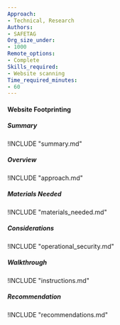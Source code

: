 ```yaml
---
Approach:
- Technical, Research
Authors:
- SAFETAG
Org_size_under:
- 1000
Remote_options:
- Complete
Skills_required:
- Website scanning
Time_required_minutes:
- 60
---
```


#### Website Footprinting

##### Summary
!INCLUDE "summary.md"

##### Overview
!INCLUDE "approach.md"

##### Materials Needed
!INCLUDE "materials_needed.md"

##### Considerations
!INCLUDE "operational_security.md"

##### Walkthrough
!INCLUDE "instructions.md"

##### Recommendation
!INCLUDE "recommendations.md"
